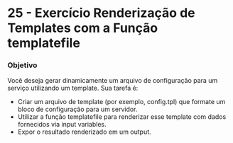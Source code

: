 
# 25 - Exercício Renderização de Templates com a Função templatefile

### Objetivo
Você deseja gerar dinamicamente um arquivo de configuração para um serviço utilizando um template.
Sua tarefa é:

- Criar um arquivo de template (por exemplo, config.tpl) que formate um bloco de configuração para um servidor.
- Utilizar a função templatefile para renderizar esse template com dados fornecidos via input variables.
- Expor o resultado renderizado em um output.
